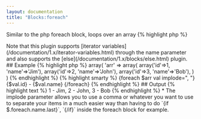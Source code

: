 ```yaml
---
layout: documentation
title: "Blocks:foreach"
---
```


Similar to the php foreach block, loops over an array
{% highlight php %}
<?php
foreach(array $from, [ string $key = null, [ string $item = null, [ string $name = 'default', [ string $implode = null ]]]])
{% endhighlight %}

* **from**: the array that you want to iterate over
* **key**: variable name for the key (or for the item if item is not defined)
* **item**: variable name for each item
* **name**: foreach name to access it's iterator variables
* **implode**: if provided, this will be added between every item

> Note that this plugin supports [iterator variables](/documentation/1.x/iterator-variables.html) through the name parameter and also supports the [else](/documentation/1.x/blocks/else.html) plugin.


## Example
{% highlight php %}
array(
  'arr' => array(
    array('id'=>1, 'name'=>'Jim'),
    array('id'=>2, 'name'=>'John'),
    array('id'=>3, 'name'=>'Bob'),
  )
)
{% endhighlight %}

{% highlight smarty %}
{foreach $arr val implode=", "}
  {$val.id} - {$val.name}
{/foreach}
{% endhighlight %}

## Output
{% highlight text %}
 1 - Jim,
 2 - John,
 3 - Bob
{% endhighlight %}

* The implode parameter allows you to use a comma or whatever you want to use to separate your items in a much easier way than having to do `{if $.foreach.name.last}`, `{/if}` inside the foreach block for example.